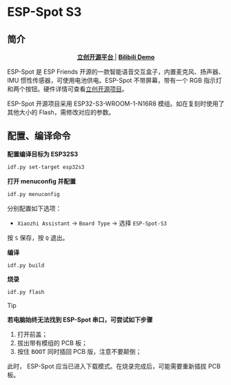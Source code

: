 # ESP-Spot S3

## 简介

<div align="center">
    <a href="https://oshwhub.com/esp-college/esp-spot"><b> 立创开源平台 </b></a>
    |
    <a href="https://www.bilibili.com/video/BV1ekRAYVEZ1/"><b> Bilibili Demo </b></a>
</div>

ESP-Spot 是 ESP Friends 开源的一款智能语音交互盒子，内置麦克风、扬声器、IMU 惯性传感器，可使用电池供电。ESP-Spot 不带屏幕，带有一个 RGB 指示灯和两个按钮。硬件详情可查看[立创开源项目](https://oshwhub.com/esp-college/esp-spot)。

ESP-Spot 开源项目采用 ESP32-S3-WROOM-1-N16R8 模组。如在复刻时使用了其他大小的 Flash，需修改对应的参数。


## 配置、编译命令

**配置编译目标为 ESP32S3**

```bash
idf.py set-target esp32s3
```

**打开 menuconfig 并配置**

```bash
idf.py menuconfig
```

分别配置如下选项：

- `Xiaozhi Assistant` → `Board Type` → 选择 `ESP-Spot-S3`

按 `S` 保存，按 `Q` 退出。

**编译**

```bash
idf.py build
```

**烧录**

```bash
idf.py flash
```

> [!TIP]
>
> **若电脑始终无法找到 ESP-Spot 串口，可尝试如下步骤**
> 1. 打开前盖；
> 2. 拔出带有模组的 PCB 板；
> 3. 按住 <kbd>BOOT</kbd> 同时插回 PCB 版，注意不要颠倒；
> 
> 此时， ESP-Spot 应当已进入下载模式。在烧录完成后，可能需要重新插拔 PCB 板。
